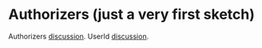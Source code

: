 # Authorizers (just a very first sketch)
Authorizers [discussion](http://codereview.stackexchange.com/questions/124487/multitenant-app-authorization). 
UserId [discussion](http://codereview.stackexchange.com/questions/124461/authentication-terminology).
